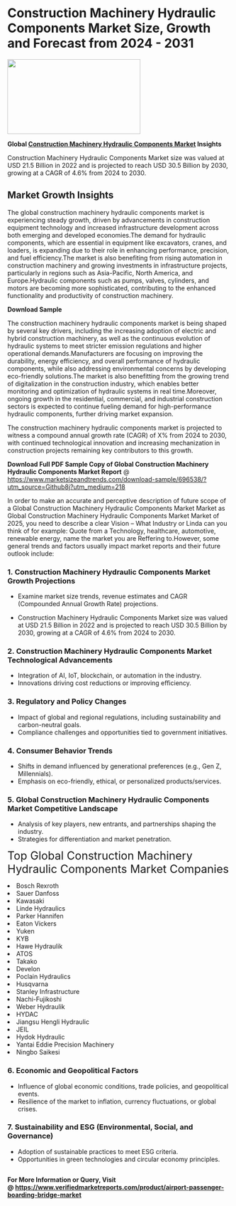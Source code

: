 <H1>Construction Machinery Hydraulic Components Market Size, Growth and Forecast from 2024 - 2031</H1><img class="aligncenter size-medium wp-image-584254" src="https://thirdeyenews.in/wp-content/uploads/2024/09/Global-Market-Research-300x168.jpeg" alt="" width="300" height="168" /><p><strong>Global&nbsp;<a href="https://www.marketsizeandtrends.com/download-sample/696538/?utm_source=Github8j?utm_medium=218">Construction Machinery Hydraulic Components Market</a> Insights</strong></p><p>Construction Machinery Hydraulic Components Market size was valued at USD 21.5 Billion in 2022 and is projected to reach USD 30.5 Billion by 2030, growing at a CAGR of 4.6% from 2024 to 2030.</p><p><h2>Market Growth Insights</h2> <p>The global construction machinery hydraulic components market is experiencing steady growth, driven by advancements in construction equipment technology and increased infrastructure development across both emerging and developed economies.The demand for hydraulic components, which are essential in equipment like excavators, cranes, and loaders, is expanding due to their role in enhancing performance, precision, and fuel efficiency.The market is also benefiting from rising automation in construction machinery and growing investments in infrastructure projects, particularly in regions such as Asia-Pacific, North America, and Europe.Hydraulic components such as pumps, valves, cylinders, and motors are becoming more sophisticated, contributing to the enhanced functionality and productivity of construction machinery.</p> <p><strong>Download Sample</strong></p> <p>The construction machinery hydraulic components market is being shaped by several key drivers, including the increasing adoption of electric and hybrid construction machinery, as well as the continuous evolution of hydraulic systems to meet stricter emission regulations and higher operational demands.Manufacturers are focusing on improving the durability, energy efficiency, and overall performance of hydraulic components, while also addressing environmental concerns by developing eco-friendly solutions.The market is also benefitting from the growing trend of digitalization in the construction industry, which enables better monitoring and optimization of hydraulic systems in real time.Moreover, ongoing growth in the residential, commercial, and industrial construction sectors is expected to continue fueling demand for high-performance hydraulic components, further driving market expansion.<p>The construction machinery hydraulic components market is projected to witness a compound annual growth rate (CAGR) of X% from 2024 to 2030, with continued technological innovation and increasing mechanization in construction projects remaining key contributors to this growth.</p> <p><span class=""><strong>Download Full PDF Sample Copy of Global Construction Machinery Hydraulic Components Market Report</strong> @ <a href="https://www.marketsizeandtrends.com/download-sample/696538/?utm_source=Github8j?utm_medium=218" target="_blank">https://www.marketsizeandtrends.com/download-sample/696538/?utm_source=Github8j?utm_medium=218</a></span></p><p>In order to make an accurate and perceptive description of future scope of a Global&nbsp;Construction Machinery Hydraulic Components Market Market as Global&nbsp;Construction Machinery Hydraulic Components Market Market of 2025, you need to describe a clear Vision &ndash; What Industry or Linda can you think of for example: Quote from a Technology, healthcare, automotive, renewable energy, name the market you are Reffering to.However, some general trends and factors usually impact market reports and their future outlook include:</p><h3>1.&nbsp;<strong>Construction Machinery Hydraulic Components Market Growth Projections</strong></h3><ul><li>Examine market size trends, revenue estimates and CAGR (Compounded Annual Growth Rate) projections.</li><li><p>Construction Machinery Hydraulic Components Market size was valued at USD 21.5 Billion in 2022 and is projected to reach USD 30.5 Billion by 2030, growing at a CAGR of 4.6% from 2024 to 2030.</p></li></ul><h3>2.&nbsp;<strong>Construction Machinery Hydraulic Components Market Technological Advancements</strong></h3><ul><li>Integration of AI, IoT, blockchain, or automation in the industry.</li><li>Innovations driving cost reductions or improving efficiency.</li></ul><h3>3.&nbsp;<strong>Regulatory and Policy Changes</strong></h3><ul><li>Impact of global and regional regulations, including sustainability and carbon-neutral goals.</li><li>Compliance challenges and opportunities tied to government initiatives.</li></ul><h3>4.&nbsp;<strong>Consumer Behavior Trends</strong></h3><ul><li>Shifts in demand influenced by generational preferences (e.g., Gen Z, Millennials).</li><li>Emphasis on eco-friendly, ethical, or personalized products/services.</li></ul><h3>5.&nbsp;<strong>Global Construction Machinery Hydraulic Components Market Competitive Landscape</strong></h3><ul><li>Analysis of key players, new entrants, and partnerships shaping the industry.</li><li>Strategies for differentiation and market penetration.</li></ul><p data-pm-slice="1 1 []"><span style="color: inherit; font-family: inherit; font-size: 25px;">Top Global Construction Machinery Hydraulic Components Market Companies</span></p><div class="" data-test-id=""><p><li>Bosch Rexroth</li><li> Sauer Danfoss</li><li> Kawasaki</li><li> Linde Hydraulics</li><li> Parker Hannifen</li><li> Eaton Vickers</li><li> Yuken</li><li> KYB</li><li> Hawe Hydraulik</li><li> ATOS</li><li> Takako</li><li> Develon</li><li> Poclain Hydraulics</li><li> Husqvarna</li><li> Stanley Infrastructure</li><li> Nachi-Fujikoshi</li><li> Weber Hydraulik</li><li> HYDAC</li><li> Jiangsu Hengli Hydraulic</li><li> JEIL</li><li> Hydok Hydraulic</li><li> Yantai Eddie Precision Machinery</li><li> Ningbo Saikesi</li></p></div><h3>6.&nbsp;<strong>Economic and Geopolitical Factors</strong></h3><ul><li>Influence of global economic conditions, trade policies, and geopolitical events.</li><li>Resilience of the market to inflation, currency fluctuations, or global crises.</li></ul><h3>7.&nbsp;<strong>Sustainability and ESG (Environmental, Social, and Governance)</strong></h3><ul><li>Adoption of sustainable practices to meet ESG criteria.</li><li>Opportunities in green technologies and circular economy principles.</li></ul><h2><strong style="font-size: 14px;">For More Information or Query, Visit @&nbsp;</strong><a style="background-color: #ffffff; font-size: 14px;" href="https://www.marketsizeandtrends.com/report/construction-machinery-hydraulic-components-market/" target="_blank">https://www.verifiedmarketreports.com/product/airport-passenger-boarding-bridge-market</a></h2>